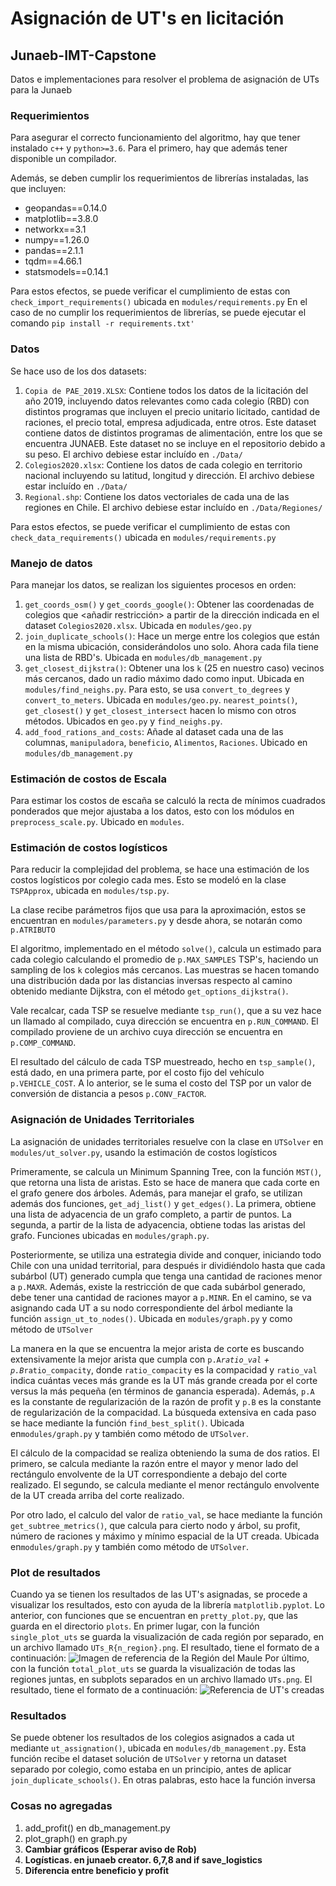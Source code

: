 # Asignación de UT's en licitación
## Junaeb-IMT-Capstone
Datos e implementaciones para resolver el problema de asignación de UTs para la Junaeb

### Requerimientos
Para asegurar el correcto funcionamiento del algoritmo, hay que tener instalado ````c++```` y ````python>=3.6````. Para el primero, hay que además tener disponible un compilador.

Además, se deben cumplir los requerimientos de librerías instaladas, las que incluyen:
* geopandas==0.14.0
* matplotlib==3.8.0
* networkx==3.1
* numpy==1.26.0
* pandas==2.1.1
* tqdm==4.66.1
* statsmodels==0.14.1

Para estos efectos, se puede verificar el cumplimiento de estas con ```check_import_requirements()``` ubicada en ```modules/requirements.py```
En el caso de no cumplir los requerimientos de librerías, se puede ejecutar el comando ```pip install -r requirements.txt'```

### Datos
Se hace uso de los dos datasets:
1. ```Copia de PAE_2019.XLSX```: Contiene todos los datos de la licitación del año 2019, incluyendo datos relevantes como cada colegio (RBD) con distintos programas que incluyen el precio unitario licitado, cantidad de raciones, el precio total, empresa adjudicada, entre otros. Este dataset contiene datos de distintos programas de alimentación, entre los que se encuentra JUNAEB. Este dataset no se incluye en el repositorio debido a su peso. El archivo debiese estar incluído en ```./Data/```
2. ```Colegios2020.xlsx```: Contiene los datos de cada colegio en territorio nacional incluyendo su latitud, longitud y dirección. El archivo debiese estar incluído en ```./Data/```
3. ```Regional.shp```: Contiene los datos vectoriales de cada una de las regiones en Chile. El archivo debiese estar incluído en ```./Data/Regiones/```
   
Para estos efectos, se puede verificar el cumplimiento de estas con ```check_data_requirements()``` ubicada en ```modules/requirements.py```

### Manejo de datos
Para manejar los datos, se realizan los siguientes procesos en orden:
1. ```get_coords_osm()``` y ```get_coords_google()```: Obtener las coordenadas de colegios que <añadir restricción> a partir de la dirección indicada en el dataset ```Colegios2020.xlsx```. Ubicada en ```modules/geo.py```
2. ```join_duplicate_schools()```: Hace un merge entre los colegios que están en la misma ubicación, considerándolos uno solo. Ahora cada fila tiene una lista de RBD's. Ubicada en ```modules/db_management.py```
3. ```get_closest_dijkstra()```: Obtener una los ````k```` (25 en nuestro caso) vecinos más cercanos, dado un radio máximo dado como input. Ubicada en ```modules/find_neighs.py```. Para esto, se usa ```convert_to_degrees``` y ```convert_to_meters```. Ubicada en ```modules/geo.py```. ```nearest_points()```, ````get_closest()```` y ```get_closest_intersect``` hacen lo mismo con otros métodos. Ubicados en ```geo.py``` y ````find_neighs.py````.
4. ```add_food_rations_and_costs```: Añade al dataset cada una de las columnas, ```manipuladora```, ```beneficio```, ```Alimentos```, ```Raciones```. Ubicado en ```modules/db_management.py```

### Estimación de costos de Escala
Para estimar los costos de escaña se calculó la recta de mínimos cuadrados ponderados que mejor ajustaba a los datos, esto con los módulos en ```preprocess_scale.py```. Ubicado en ```modules```.

### Estimación de costos logísticos
Para reducir la complejidad del problema, se hace una estimación de los costos logísticos por colegio cada mes. Esto se modeló en la clase ```TSPApprox```, ubicada en ```modules/tsp.py```. 

La clase recibe parámetros fijos que usa para la aproximación, estos se encuentran en ```modules/parameters.py``` y desde ahora, se notarán como ```p.ATRIBUTO```

El algoritmo, implementado en el método ```solve()```, calcula un estimado para cada colegio calculando el promedio de ```p.MAX_SAMPLES``` TSP's, haciendo un sampling de los ````k```` colegios más cercanos. Las muestras se hacen tomando una distribución dada por las distancias inversas respecto al camino obtenido mediante Dijkstra, con el método ```get_options_dijkstra()```.

Vale recalcar, cada TSP se resuelve mediante ```tsp_run()```, que a su vez hace un llamado al compilado, cuya dirección se encuentra en ```p.RUN_COMMAND```. El compilado proviene de un archivo cuya dirección se encuentra en ```p.COMP_COMMAND```.

El resultado del cálculo de cada TSP muestreado, hecho en ```tsp_sample()```, está dado, en una primera parte, por el costo fijo del vehículo ```p.VEHICLE_COST```. A lo anterior, se le suma el costo del TSP por un valor de conversión de distancia a pesos ```p.CONV_FACTOR```.

### Asignación de Unidades Territoriales
La asignación de unidades territoriales resuelve con la clase en ```UTSolver``` en ```modules/ut_solver.py```, usando la estimación de costos logísticos

Primeramente, se calcula un Minimum Spanning Tree, con la función ```MST()```, que retorna una lista de aristas. Esto se hace de manera que cada corte en el grafo genere dos árboles. Además, para manejar el grafo, se utilizan además dos funciones, ```get_adj_list()``` y ```get_edges()```. La primera, obtiene una lista de adyacencia de un grafo completo, a partir de puntos. La segunda, a partir de la lista de adyacencia, obtiene todas las aristas del grafo. Funciones ubicadas en ```modules/graph.py```.

Posteriormente, se utiliza una estrategia divide and conquer, iniciando todo Chile con una unidad territorial, para después ir dividiéndolo hasta que cada subárbol (UT) generado cumpla que tenga una cantidad de raciones menor a ```p.MAXR```. Además, existe la restricción de que cada subárbol generado, debe tener una cantidad de raciones mayor a ```p.MINR```. En el camino, se va asignando cada UT a su nodo correspondiente del árbol mediante la función ```assign_ut_to_nodes()```. Ubicada en ```modules/graph.py``` y como método de ```UTSolver```

La manera en la que se encuentra la mejor arista de corte es buscando extensivamente la mejor arista que cumpla con ```p.A```*```ratio_val``` + ```p.B```*```ratio_compacity```, donde ````ratio_compacity```` es la compacidad y  ```ratio_val``` indica cuántas veces más grande es la UT más grande creada por el corte versus la más pequeña (en términos de ganancia esperada). Además, ```p.A``` es la constante de regularización de la razón de profit y ```p.B``` es la constante de regularización de la compacidad. La búsqueda extensiva en cada paso se hace mediante la función ```find_best_split()```. Ubicada en```modules/graph.py``` y también como método de ```UTSolver```.

El cálculo de la compacidad se realiza obteniendo la suma de dos ratios. El primero, se calcula mediante la razón entre el mayor y menor lado del rectángulo envolvente de la UT correspondiente a debajo del corte realizado. El segundo, se calcula mediante el menor rectángulo envolvente de la UT creada arriba del corte realizado.

Por otro lado, el calculo del valor de ```ratio_val```, se hace mediante la función ```get_subtree_metrics()```, que calcula para cierto nodo y árbol, su profit, número de raciones y máximo y mínimo espacial de la UT creada. Ubicada en```modules/graph.py``` y también como método de ```UTSolver```.


### Plot de resultados
Cuando ya se tienen los resultados de las UT's asignadas, se procede a visualizar los resultados, esto con ayuda de la librería ```matplotlib.pyplot```. Lo anterior, con funciones que se encuentran en ```pretty_plot.py```, que las guarda en el directorio ```plots```.
En primer lugar, con la función ```single_plot_uts``` se guarda la visualización de cada región por separado, en un archivo llamado ```UTs_R{n_region}.png```. El resultado, tiene el formato de a continuación:
![Imagen de referencia de la Región del Maule](./plots/UTs_R7.png)
Por último, con la función ```total_plot_uts``` se guarda la visualización de todas las regiones juntas, en subplots separados en un archivo llamado ```UTs.png```. El resultado, tiene el formato de a continuación:
![Referencia de UT's creadas](./plots/UTs.png)

### Resultados
Se puede obtener los resultados de los colegios asignados a cada ut mediante ```ut_assignation()```, ubicada en ```modules/db_management.py```. Esta función recibe el dataset solución de ```UTSolver``` y retorna un dataset separado por colegio, como estaba en un principio, antes de aplicar ```join_duplicate_schools()```. En otras palabras, esto hace la función inversa

### Cosas no agregadas
1. add_profit() en db_management.py
2.  plot_graph() en graph.py
3.  **Cambiar gráficos (Esperar aviso de Rob)**
4.  **Logísticas. en junaeb creator. 6,7,8 and if save_logistics**
5.  **Diferencia entre beneficio y profit**